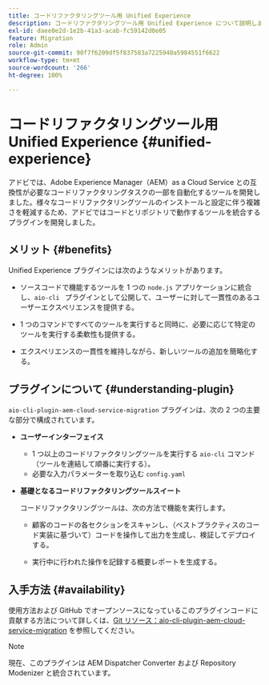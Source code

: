 ```yaml
---
title: コードリファクタリングツール用 Unified Experience
description: コードリファクタリングツール用 Unified Experience について説明します。
exl-id: daee0e2d-1e2b-41a3-acab-fc59142d0e05
feature: Migration
role: Admin
source-git-commit: 90f7f6209df5f837583a7225940a5984551f6622
workflow-type: tm+mt
source-wordcount: '266'
ht-degree: 100%

---
```


# コードリファクタリングツール用 Unified Experience {#unified-experience}

アドビでは、Adobe Experience Manager（AEM）as a Cloud Service との互換性が必要なコードリファクタリングタスクの一部を自動化するツールを開発しました。様々なコードリファクタリングツールのインストールと設定に伴う複雑さを軽減するため、アドビではコードとリポジトリで動作するツールを統合するプラグインを開発しました。

## メリット {#benefits}

Unified Experience プラグインには次のようなメリットがあります。

* ソースコードで機能するツールを 1 つの `node.js` アプリケーションに統合し、`aio-cli ` プラグインとして公開して、ユーザーに対して一貫性のあるユーザーエクスペリエンスを提供する。

* 1 つのコマンドですべてのツールを実行すると同時に、必要に応じて特定のツールを実行する柔軟性も提供する。

* エクスペリエンスの一貫性を維持しながら、新しいツールの追加を簡略化する。

## プラグインについて {#understanding-plugin}

`aio-cli-plugin-aem-cloud-service-migration` プラグインは、次の 2 つの主要な部分で構成されています。

* **ユーザーインターフェイス**

   * 1 つ以上のコードリファクタリングツールを実行する `aio-cli` コマンド（ツールを連結して順番に実行する）。
   * 必要な入力パラメーターを取り込む `config.yaml`

* **基礎となるコードリファクタリングツールスイート**

  コードリファクタリングツールは、次の方法で機能を実行します。

   * 顧客のコードの各セクションをスキャンし、（ベストプラクティスのコード実装に基づいて）コードを操作して出力を生成し、検証してデプロイする。

   * 実行中に行われた操作を記録する概要レポートを生成する。

## 入手方法 {#availability}

使用方法および GitHub でオープンソースになっているこのプラグインコードに貢献する方法について詳しくは、[Git リソース：aio-cli-plugin-aem-cloud-service-migration](https://github.com/adobe/aio-cli-plugin-aem-cloud-service-migration) を参照してください。

>[!NOTE]
>現在、このプラグインは AEM Dispatcher Converter および Repository Modenizer と統合されています。
